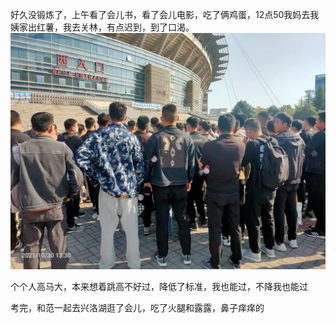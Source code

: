 好久没锻炼了，上午看了会儿书，看了会儿电影，吃了俩鸡蛋，12点50我妈去我姨家出红薯，我去关林，有点迟到，到了口渴。
![](../../img/6904315-299491c2ca83d603.jpg)

个个人高马大，本来想着跳高不好过，降低了标准，我也能过，不降我也能过

考完，和范一起去兴洛湖逛了会儿，吃了火腿和露露，鼻子痒痒的
